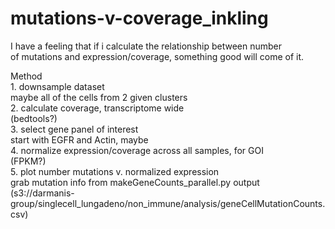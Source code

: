 # mutations-v-coverage_inkling  
I have a feeling that if i calculate the relationship between number  			
of mutations and expression/coverage, something good will come of it.   			
		
Method  					
	1. downsample dataset  				
			maybe all of the cells from 2 given clusters  				
	2. calculate coverage, transcriptome wide  					
			(bedtools?)  					
	3. select gene panel of interest  				
			start with EGFR and Actin, maybe  				
	4. normalize expression/coverage across all samples, for GOI  					
			(FPKM?)  						
	5.  plot number mutations v. normalized expression  					
			grab mutation info from makeGeneCounts_parallel.py output    					
			(s3://darmanis-group/singlecell_lungadeno/non_immune/analysis/geneCellMutationCounts.csv)    				

			
